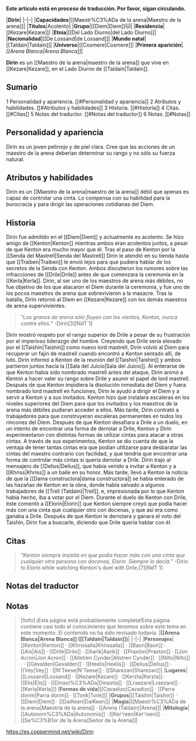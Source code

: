 **Este artículo está en proceso de traducción. Por favor, sigan circulando.**


|**Dirin**|
|-|-|
|**Capacidades**|[[Maestr%C3%ADa de la arena\|Maestro de la arena]]|
|**Títulos**|Acolento|
|**Grupo**|[[Diem\|Diem]]🐱︎|
|**Residencia**|[[Kezare\|Kezare]]|
|**Etnia**|[[Del Lado Diurno\|del Lado Diurno]]|
|**Nacionalidad**|[[De Lossand\|de Lossand]]|
|**Mundo natal**|[[Taldain\|Taldain]]|
|**Universo**|[[Cosmere\|Cosmere]]|
|**Primera aparición**|*[[Arena Blanca\|Arena Blanca]]*|

**Dirin** es un [[Maestro de la arena\|maestro de la arena]] que vive en [[Kezare\|Kezare]], en el Lado Diurno de [[Taldain\|Taldain]].

## Sumario

1 Personalidad y apariencia. [[#Personalidad y apariencia]] 
2 Atributos y habilidades. [[#Atributos y habilidades]] 
3 Historia. [[#Historia]] 
4 Citas. [[#Citas]] 
5 Notas del traductor. [[#Notas del traductor]] 
6 Notas. [[#Notas]] 


## Personalidad y apariencia
Dirin es un joven pelirrojo y de piel clara. Cree que las acciones de un maestro de la arena deberían determinar su rango y no sólo su fuerza natural.

## Atributos y habilidades
Dirin es un [[Maestro de la arena\|maestro de la arena]] débil que apenas es capaz de controlar una cinta. Lo compensa con su habilidad para la burocracia y para dirigir las operaciones cotidianas del Diem.

## Historia
Dirin fue admitido en el [[Diem\|Diem]] y actualmente es acolento. Se hizo amigo de [[Kenton\|Kenton]] mientras ambos eran acolentos juntos, a pesar de que Kenton era mucho mayor que él. Tras el paso de Kenton por la [[Senda del Mastrell\|Senda del Mastrell]] Dirin le atendió en su tienda hasta que [[Traiben\|Traiben]] le envió lejos para que pudiera hablar de los secretos de la Senda con Kenton. Ambos discutieron los rumores sobre las infracciones de [[Drile\|Drile]] antes de que comenzara la ceremonia en la [[Kerla\|Kerla]]. Dirin, al ser uno de los maestros de arena más débiles, no fue objetivo de los  que atacaron el Diem durante la ceremonia, y fue uno de los pocos maestros de arena que sobrevivieron a la masacre. Tras la batalla, Dirin retornó al Diem en [[Kezare\|Kezare]] con los demás maestros de arena supervivientes.

>“*Los granos de arena sólo fluyen con los vientos, Kenton, nunca contra ellos.*”
\-Dirin[3][NdT 1]

Dirin mostró respeto por el rango superior de Drile a pesar de su frustración por el imperioso liderazgo del hombre. Creyendo que Drile sería elevado por el [[Taishin\|Taishin]] como nuevo lord mastrell, Dirin volvió al Diem para recuperar un fajín de mastrell cuando encontró a Kenton sentado allí, de luto. Dirin informó a Kenton de la reunión del [[Taishin\|Taishin]] y ambos partieron juntos hacia la [[Sala del Juicio\|Sala del Juicio]]. Al enterarse de que Kenton había sido nombrado mastrell antes del ataque, Dirin animó a Kenton a hacer valer su rango sobre Drile y asumir el papel de lord mastrell.
Después de que Kenton impidiera la disolución inmediata del Diem y fuera nombrado lord mastrell en funciones, Dirin le ayudó a dirigir el Diem y a servir a Kenton y a sus invitados. Kenton hizo que instalara escaleras en los niveles superiores del Diem para que los invitados y los maestros de la arena más débiles pudieran acceder a ellos. Más tarde, Dirin contrató a trabajadores para que construyeran escaleras permanentes en todos los rincones del Diem.
Después de que Kenton desafiara a Drile a un duelo, en un intento de encontrar una forma de derrotar a Drile, Kenton y Dirin experimentaron con distintas formas de utilizar cintas para atacar a otras cintas. A través de sus experimentos, Kenton se dio cuenta de que la ventaja de tener tantas cintas era que podían utilizarse para desbaratar las cintas del maestro contrario con facilidad, y que tendría que encontrar una forma de controlar más cintas si quería derrotar a Drile.
Dirin trajo al mensajero de [[Delius\|Delius]], que había venido a invitar a Kenton y a [[Khriss\|Khriss]] a un baile en su honor. Más tarde, llevó a Kenton la noticia de que la [[Dama constructora\|dama constructora]] se había enterado de las hazañas de Kenton en la obra, donde había salvado a algunos trabajadores de [[Trell (Taldain)\|Trell]], e, impresionada por lo que Kenton había hecho, iba a votar por el Diem.
Durante el duelo de Kenton con Drile, éste comentó a [[Elorin\|Elorin]] que Kenton siempre creyó que podía hacer más con una cinta que cualquier otro con docenas, y que así era como ganaba a Drile. Después de que Kenton le derrotara y ganara el voto del Taishin, Dirin fue a buscarle, diciendo que Drile quería hablar con él.

## Citas
>“*Kenton siempre insistía en que podía hacer más con una cinta que cualquier otra persona con docenas, Elorin. Siempre lo decía.*”
\-Dirin to Elorin while watching Kenton's duel with Drile.[7][NdT 1]


## Notas del traductor

## Notas

> [!info] ¡Esta página está probablemente completa!Esta página contiene casi todo el conocimiento que tenemos sobre este tema en este momento.
El contenido no ha sido revisado todavía.
|**[[Arena Blanca\|Arena Blanca]] ([[Taldain\|Taldain]])**|
|-|-|
|**Personajes**|[[Kenton\|Kenton]] · [[Khrissalla\|Khrissalla]] · [[Baon\|Baon]] · [[Ais\|Ais]] · [[Drile\|Drile]] · [[Aarik\|Aarik]] · [[Praxton\|Praxton]] · [[Jon Acron\|Jon Acron]] · [[Allstren Cynder\|Allstren Cynder]] · [[Nilto\|Nilto]] ·  · [[Gevalden\|Gevalden]] · [[Heelis\|Heelis]] · [[Delius\|Delius]] · [[Vey\|Vey]] · [[N'Teese\|N'Teese]] · [[Sharezan\|Sharezan]]|
|**Lugares**|[[Lossand\|Lossand]] · [[Kezare\|Kezare]] · [[Kerzta\|Kerzta]] · [[Elis\|Elis]] · [[Dinast%C3%ADa\|Dinastía]] · [[Lraezare\|Lraezare]] · [[Kerla\|Kerla]]|
|**Formas de vida**|[[Cavadizo\|Cavadizo]] · [[Parra dorim\|Parra dorim]] · [[Tonk\|Tonk]]|
|**Grupos**|[[Taishin\|Taishin]] · [[Diem\|Diem]] · [[DaiKeen\|DaiKeen]]|
|**Magia**|[[Maestr%C3%ADa de la arena\|Maestría de la arena]] · [[Arena (Taldain)\|Arena]]|
|**Mitología**|[[Autonom%C3%ADa\|Autonomía]] · [[Ker'reen\|Ker'reen]] · [[Se%C3%B1or de la Arena\|Señor de la Arena]]|



https://es.coppermind.net/wiki/Dirin